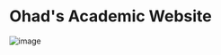 # Ohad's Academic Website
![image](https://github.com/ohaddan/ohaddan.github.io/assets/2526841/007db262-3f72-47b4-a928-045fa522cf87)

